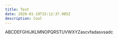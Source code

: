 ```yaml
---
title: Test
date: 2020-01-19T15:12:37.985Z
description: Cool
---
```

ABCDEFGHIJKLMNOPQRSTUVWXYZascvfadasvsadc
